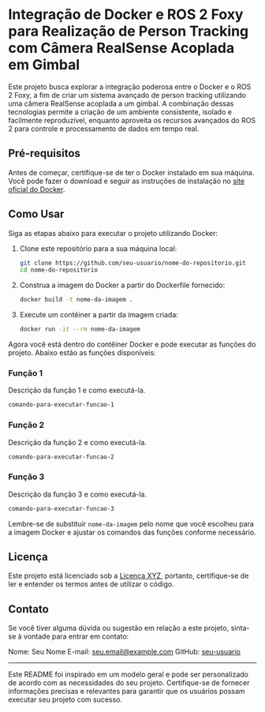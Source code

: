 # Integração de Docker e ROS 2 Foxy para Realização de Person Tracking com Câmera RealSense Acoplada em Gimbal

Este projeto busca explorar a integração poderosa entre o Docker e o ROS 2 Foxy, a fim de criar um sistema avançado de person tracking utilizando uma câmera RealSense acoplada a um gimbal. A combinação dessas tecnologias permite a criação de um ambiente consistente, isolado e facilmente reproduzível, enquanto aproveita os recursos avançados do ROS 2 para controle e processamento de dados em tempo real.

## Pré-requisitos

Antes de começar, certifique-se de ter o Docker instalado em sua máquina. Você pode fazer o download e seguir as instruções de instalação no [site oficial do Docker](https://www.docker.com/get-started).

## Como Usar

Siga as etapas abaixo para executar o projeto utilizando Docker:

1. Clone este repositório para a sua máquina local:

   ```bash
   git clone https://github.com/seu-usuario/nome-do-repositorio.git
   cd nome-do-repositorio
   ```

2. Construa a imagem do Docker a partir do Dockerfile fornecido:

   ```bash
   docker build -t nome-da-imagem .
   ```

3. Execute um contêiner a partir da imagem criada:

   ```bash
   docker run -it --rm nome-da-imagem
   ```

Agora você está dentro do contêiner Docker e pode executar as funções do projeto. Abaixo estão as funções disponíveis:

### Função 1

Descrição da função 1 e como executá-la.

```bash
comando-para-executar-funcao-1
```

### Função 2

Descrição da função 2 e como executá-la.

```bash
comando-para-executar-funcao-2
```

### Função 3

Descrição da função 3 e como executá-la.

```bash
comando-para-executar-funcao-3
```

Lembre-se de substituir `nome-da-imagem` pelo nome que você escolheu para a imagem Docker e ajustar os comandos das funções conforme necessário.

## Licença

Este projeto está licenciado sob a [Licença XYZ](link-para-licenca), portanto, certifique-se de ler e entender os termos antes de utilizar o código.

## Contato

Se você tiver alguma dúvida ou sugestão em relação a este projeto, sinta-se à vontade para entrar em contato:

Nome: Seu Nome
E-mail: seu.email@example.com
GitHub: [seu-usuario](https://github.com/seu-usuario)

--- 

Este README foi inspirado em um modelo geral e pode ser personalizado de acordo com as necessidades do seu projeto. Certifique-se de fornecer informações precisas e relevantes para garantir que os usuários possam executar seu projeto com sucesso.
